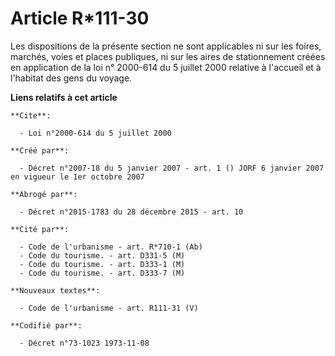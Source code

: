# Article R*111-30

Les dispositions de la présente section ne sont applicables ni sur les foires, marchés, voies et places publiques, ni sur les
aires de stationnement créées en application de la loi n° 2000-614 du 5 juillet 2000 relative à l'accueil et à l'habitat des
gens du voyage.

**Liens relatifs à cet article**

	**Cite**:

	  - Loi n°2000-614 du 5 juillet 2000

	**Créé par**:

	  - Décret n°2007-18 du 5 janvier 2007 - art. 1 () JORF 6 janvier 2007 en vigueur le 1er octobre 2007

	**Abrogé par**:

	  - Décret n°2015-1783 du 28 décembre 2015 - art. 10

	**Cité par**:

	  - Code de l'urbanisme - art. R*710-1 (Ab)
	  - Code du tourisme. - art. D331-5 (M)
	  - Code du tourisme. - art. D333-1 (M)
	  - Code du tourisme. - art. D333-7 (M)

	**Nouveaux textes**:

	  - Code de l'urbanisme - art. R111-31 (V)

	**Codifié par**:

	  - Décret n°73-1023 1973-11-08
